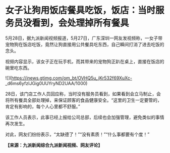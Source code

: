 # 女子让狗用饭店餐具吃饭，饭店：当时服务员没看到，会处理掉所有餐具

5月28日，据九派新闻视频报道，5月27日，广东深圳一网友发视频称，一女子带宠物狗在饭店吃饭，竟然让狗直接用公共餐具吃东西，自己瞬间打消了进去吃饭的念头。

视频内容显示，该女子正在玩手机，而其带来的宠物狗正趴在桌上，直接在饭店的碗里吃东西。

![](https://inews.gtimg.com/om_bt/OVHQ5u_jKr532f69XuXc-
_d6ms6yfzIJGig0UUYryND2UAA/1000)

28日，该门店工作人员回应称，当时没有服务员看到，如果看到会立马制止，会将所有餐具全部处理掉，来保证顾客的食品健康安全。“这里的卫生一定要管的，肯定有影响的，每个人心里都不舒服。”

该工作人员表示，此事已经上报给公司总部，后续也会加强管理，避免类似的事情再次发生。

对此，网友们纷纷表示，“太缺德了！”“没有素质！”“什么事都要有个度！”

**【来源：九派新闻综合九派新闻视频、网友评论】**

